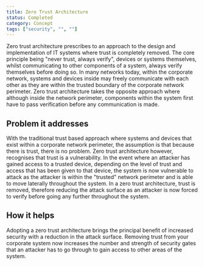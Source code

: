 ```yaml
---
title: Zero Trust Architecture
status: Completed
category: Concept
tags: ["security", "", ""]
---
```



Zero trust architecture prescribes to an approach to the design and implementation of IT systems 
where trust is completely removed. 
The core principle being "never trust, always verify", devices or systems themselves, 
whilst communicating to other components of a system, always verify themselves before doing so. 
In many networks today, within the corporate network, systems and devices inside may freely communicate with each other 
as they are within the trusted boundary of the corporate network perimeter. 
Zero trust architecture takes the opposite approach where although inside the network perimeter, 
components within the system first have to pass verification before any communication is made.

## Problem it addresses

With the traditional trust based approach where systems and devices that exist within a corporate network perimeter, 
the assumption is that because there is trust, there is no problem. 
Zero trust architecture however, recognises that trust is a vulnerability. 
In the event where an attacker has gained access to a trusted device, 
depending on the level of trust and access that has been given to that device, 
the system is now vulnerable to attack 
as the attacker is within the "trusted" network perimeter and is able to move laterally throughout the system. 
In a zero trust architecture, trust is removed, therefore reducing the attack surface 
as an attacker is now forced to verify before going any further throughout the system.

## How it helps

Adopting a zero trust architecture brings the principal benefit of increased security 
with a reduction in the attack surface. 
Removing trust from your corporate system now increases the number and strength of security gates 
that an attacker has to go through to gain access to other areas of the system.
